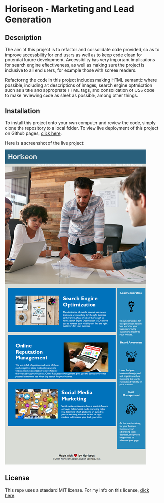 # Horiseon - Marketing and Lead Generation

## Description

The aim of this project is to refactor and consolidate code provided, so as to improve accessbility for end users as well as to keep code clean for potential future development. Accessibilty has very important implications for search engine effectiveness, as well as making sure the project is inclusive to all end users, for example those with screen readers.

Refactoring the code in this project includes making HTML semantic where possible, including alt descriptions of images, search engine optmisation such as a title and appropriate HTML tags, and consolidation of CSS code to make reviewing code as sleek as possible, among other things.

## Installation

To install this project onto your own computer and review the code, simply clone the repository to a local folder. To view live deployment of this project on Github pages, [click here](https://tg-ivy.github.io/thomas-marketing-site/).

Here is a screenshot of the live project:

![A screenshot of the full webpage](./assets/images/webpage-screenshot.png)

## License

This repo uses a standard MIT license. For my info on this license, [click here](https://choosealicense.com/licenses/mit/).